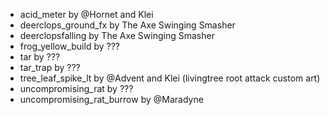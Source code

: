 *  acid_meter by @Hornet and Klei
*  deerclops_ground_fx by The Axe Swinging Smasher
*  deerclopsfalling by The Axe Swinging Smasher
*  frog_yellow_build by ???
*  tar by ???
*  tar_trap by ???
*  tree_leaf_spike_lt by @Advent and Klei (livingtree root attack custom art)
*  uncompromising_rat by ???
*  uncompromising_rat_burrow by @Maradyne